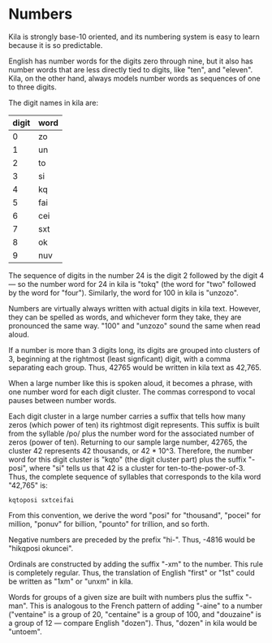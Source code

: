 # Numbers

Kila is strongly base-10 oriented, and its numbering system is easy to learn because it is so predictable.

English has number words for the digits zero through nine, but it also has number words that are less directly tied to digits, like "ten", and "eleven". Kila, on the other hand, always models number words as sequences of one to three digits.

The digit names in kila are:

digit | word
--- | ---
0 | zo
1 | un
2 | to
3 | si
4 | kq
5 | fai
6 | cei
7 | sxt
8 | ok
9 | nuv

The sequence of digits in the number 24 is the digit 2 followed by the digit 4 &mdash; so the number word for 24 in kila is "tokq" (the word for "two" followed by the word for "four"). Similarly, the word for 100 in kila is "unzozo".

Numbers are virtually always written with actual digits in kila text. However, they can be spelled as words, and whichever form they take, they are pronounced the same way. "100" and "unzozo" sound the same when read aloud.

If a number is more than 3 digits long, its digits are grouped into clusters of 3, beginning at the rightmost (least signficant) digit, with a comma separating each group. Thus, 42765 would be written in kila text as 42,765.

When a large number like this is spoken aloud, it becomes a phrase, with one number word for each digit cluster. The commas correspond to vocal pauses between number words.

Each digit cluster in a large number carries a suffix that tells how many zeros (which power of ten) its rightmost digit represents. This suffix is built from the syllable /po/ plus the number word for the associated number of zeros (power of ten). Returning to our sample large number, 42765, the cluster 42 represents 42 thousands, or 42 * 10^3. Therefore, the number word for this digit cluster is "kqto" (the digit cluster part) plus the suffix "-posi", where "si" tells us that 42 is a cluster for ten-to-the-power-of-3. Thus, the complete sequence of syllables that corresponds to the kila word "42,765" is:

    kqtoposi sxtceifai

From this convention, we derive the word "posi" for "thousand", "pocei" for million, "ponuv" for billion, "pounto" for trillion, and so forth.

Negative numbers are preceded by the prefix "hi-". Thus, -4816 would be "hikqposi okuncei".

Ordinals are constructed by adding the suffix "-xm" to the number. This rule is completely regular. Thus, the translation of English "first" or "1st" could be written as "1xm" or "unxm" in kila.

Words for groups of a given size are built with numbers plus the suffix "-man". This is analogous to the French pattern of adding "-aine" to a number ("ventaine" is a group of 20, "centaine" is a group of 100, and "douzaine" is a group of 12 &mdash; compare English "dozen"). Thus, "dozen" in kila would be "untoem".

